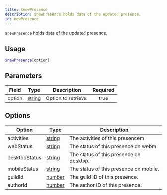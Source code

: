 ```yaml
---
title: $newPresence
description: $newPresence holds data of the updated presence.
id: newPresence
---
```


`$newPresence` holds data of the updated presence.

## Usage

```php
$newPresence[option]
```

## Parameters

| Field  | Type                                                                                              | Description         | Required |
| ------ | ------------------------------------------------------------------------------------------------- | ------------------- | :------: |
| option | [string](https://developer.mozilla.org/en-US/docs/Web/JavaScript/Reference/Global_Objects/String) | Option to retrieve. |   true   |

## Options

| Option        | Type                                                                                              | Description                             |
| ------------- | ------------------------------------------------------------------------------------------------- | --------------------------------------- |
| activities    | [string](https://developer.mozilla.org/en-US/docs/Web/JavaScript/Reference/Global_Objects/String) | The activities of this presencem        |
| webStatus     | [string](https://developer.mozilla.org/en-US/docs/Web/JavaScript/Reference/Global_Objects/String) | The status of this presence on webm     |
| desktopStatus | [string](https://developer.mozilla.org/en-US/docs/Web/JavaScript/Reference/Global_Objects/String) | The status of this presence on desktop. |
| mobileStatus  | [string](https://developer.mozilla.org/en-US/docs/Web/JavaScript/Reference/Global_Objects/String) | The status of this presence on mobile.  |
| guildId       | [number](https://developer.mozilla.org/en-US/docs/Web/JavaScript/Reference/Global_Objects/Number) | The guild ID of this presence.          |
| authorId      | [number](https://developer.mozilla.org/en-US/docs/Web/JavaScript/Reference/Global_Objects/Number) | The author ID of this presence.         |
